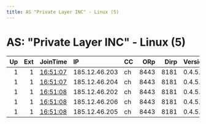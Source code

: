 ```yaml
---
title: AS "Private Layer INC" - Linux (5)
---
```


# AS: "Private Layer INC" - Linux (5)

|   Up |   Ext | JoinTime                                                                                            | IP            | CC   |   ORp |   Dirp | Version   | Contact                   | Nickname   |   eFamMembers |
|-----:|------:|:----------------------------------------------------------------------------------------------------|:--------------|:-----|------:|-------:|:----------|:--------------------------|:-----------|--------------:|
|    1 |     1 | [16:51:07](https://metrics.torproject.org/rs.html#details/A327EDD14BBD79C893F433AB70D3BA84FA1E6FEE) | 185.12.46.203 | ch   |  8443 |   8181 | 0.4.5.10  | teamchaos85@protonmail.co | CCC        |             5 |
|    1 |     1 | [16:51:07](https://metrics.torproject.org/rs.html#details/FEB565505401A8F260555B63AF0B6588587560D7) | 185.12.46.204 | ch   |  8443 |   8181 | 0.4.5.10  | teamchaos85@protonmail.co | CCC        |             5 |
|    1 |     1 | [16:51:08](https://metrics.torproject.org/rs.html#details/24DEA5DB2F5D3E8E4A013779E3758E24778FDDEB) | 185.12.46.202 | ch   |  8443 |   8181 | 0.4.5.10  | teamchaos85@protonmail.co | CCC        |             5 |
|    1 |     1 | [16:51:08](https://metrics.torproject.org/rs.html#details/B8870EDC3842477E1BC24CCACC8A3598FD001C77) | 185.12.46.206 | ch   |  8443 |   8181 | 0.4.5.10  | teamchaos85@protonmail.co | CCC        |             5 |
|    1 |     1 | [16:51:08](https://metrics.torproject.org/rs.html#details/EBDA1B0C2913705671B4FACC5FDF4DF7ADB11558) | 185.12.46.205 | ch   |  8443 |   8181 | 0.4.5.10  | teamchaos85@protonmail.co | CCC        |             5 |
